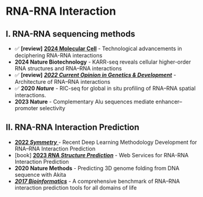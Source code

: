 # RNA-RNA Interaction

## I. RNA-RNA sequencing methods

* ✅ **\[review]** [**2024 Molecular Cell**](https://doi.org/10.1016/j.molcel.2024.06.036) - Technological advancements in deciphering RNA-RNA interactions
* **2024 Nature Biotechnology** - KARR-seq reveals cellular higher-order RNA structures and RNA–RNA interactions
* ✅ **\[review]** [_**2022 Current Opinion in Genetics & Development**_](https://doi.org/10.1016/j.gde.2021.11.007) - Architecture of RNA–RNA interactions
* ✅  **2020&#x20;**_**Nature**_ - RIC-seq for global in situ profiling of RNA–RNA spatial interactions.&#x20;
* **2023 Nature** - Complementary Alu sequences mediate enhancer–promoter selectivity

## II. RNA-RNA Interaction Prediction

* [**2022&#x20;**_**Symmetry**_ ](https://www.mdpi.com/2073-8994/14/7/1302)- Recent Deep Learning Methodology Development for RNA–RNA Interaction Prediction
* \[book] [**2023&#x20;**_**RNA Structure Prediction**_](https://link.springer.com/protocol/10.1007/978-1-0716-2768-6_11) - Web Services for RNA-RNA Interaction Prediction
* **2020 Nature Methods** - Predicting 3D genome folding from DNA sequence with Akita
* [_**2017 Bioinformatics**_](https://www.ncbi.nlm.nih.gov/pmc/articles/PMC5408919/) - A comprehensive benchmark of RNA–RNA interaction prediction tools for all domains of life
